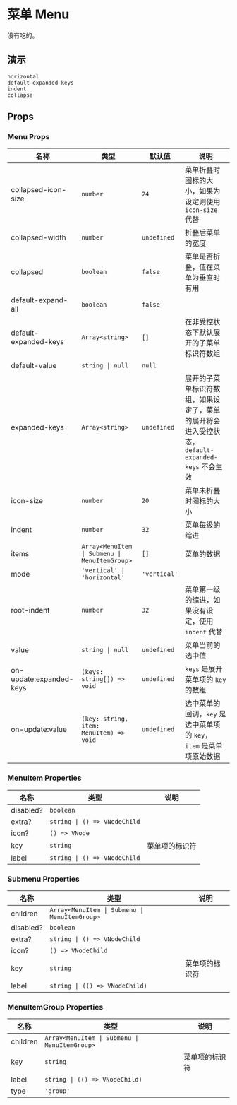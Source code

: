 # 菜单 Menu

没有吃的。

<!--single-column-->

## 演示

```demo
horizontal
default-expanded-keys
indent
collapse
```

## Props

### Menu Props

| 名称 | 类型 | 默认值 | 说明 |
| --- | --- | --- | --- |
| collapsed-icon-size | `number` | `24` | 菜单折叠时图标的大小，如果为设定则使用 `icon-size` 代替 |
| collapsed-width | `number` | `undefined` | 折叠后菜单的宽度 |
| collapsed | `boolean` | `false` | 菜单是否折叠，值在菜单为垂直时有用 |
| default-expand-all | `boolean` | `false` |  |
| default-expanded-keys | `Array<string>` | `[]` | 在非受控状态下默认展开的子菜单标识符数组 |
| default-value | `string \| null` | `null` |  |
| expanded-keys | `Array<string>` | `undefined` | 展开的子菜单标识符数组，如果设定了，菜单的展开将会进入受控状态，`default-expanded-keys` 不会生效 |
| icon-size | `number` | `20` | 菜单未折叠时图标的大小 |
| indent | `number` | `32` | 菜单每级的缩进 |
| items | `Array<MenuItem \| Submenu \| MenuItemGroup>` | `[]` | 菜单的数据 |
| mode | `'vertical' \| 'horizontal'` | `'vertical'` |  |
| root-indent | `number` | `32` | 菜单第一级的缩进，如果没有设定，使用 `indent` 代替 |
| value | `string \| null` | `undefined` | 菜单当前的选中值 |
| on-update:expanded-keys | `(keys: string[]) => void` | `undefined` | `keys` 是展开菜单项的 `key` 的数组 |
| on-update:value | `(key: string, item: MenuItem) => void` | `undefined` | 选中菜单的回调，`key` 是选中菜单项的 `key`，`item` 是菜单项原始数据 |

### MenuItem Properties

| 名称      | 类型                         | 说明           |
| --------- | ---------------------------- | -------------- |
| disabled? | `boolean`                    |                |
| extra?    | `string \| () => VNodeChild` |                |
| icon?     | `() => VNode`                |                |
| key       | `string`                     | 菜单项的标识符 |
| label     | `string \| () => VNodeChild` |                |

### Submenu Properties

| 名称      | 类型                                          | 说明           |
| --------- | --------------------------------------------- | -------------- |
| children  | `Array<MenuItem \| Submenu \| MenuItemGroup>` |                |
| disabled? | `boolean`                                     |                |
| extra?    | `string \| () => VNodeChild`                  |                |
| icon?     | `() => VNodeChild`                            |                |
| key       | `string`                                      | 菜单项的标识符 |
| label     | `string \| (() => VNodeChild)`                |                |

### MenuItemGroup Properties

| 名称     | 类型                                          | 说明           |
| -------- | --------------------------------------------- | -------------- |
| children | `Array<MenuItem \| Submenu \| MenuItemGroup>` |                |
| key      | `string`                                      | 菜单项的标识符 |
| label    | `string \| (() => VNodeChild)`                |                |
| type     | `'group'`                                     |                |
